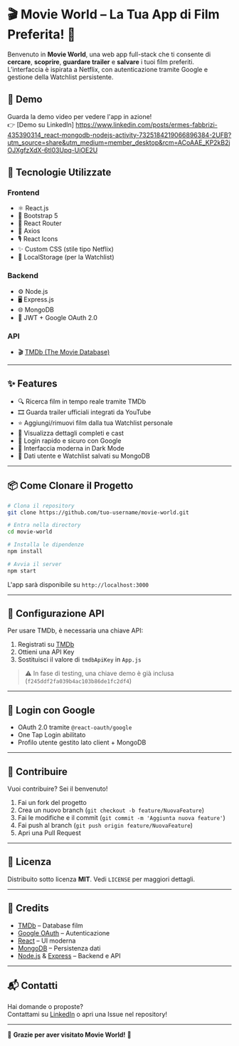 # 🎬 Movie World – La Tua App di Film Preferita! 🍿

Benvenuto in **Movie World**, una web app full-stack che ti consente di **cercare**, **scoprire**, **guardare trailer** e **salvare** i tuoi film preferiti. L’interfaccia è ispirata a Netflix, con autenticazione tramite Google e gestione della Watchlist persistente.

## 🚀 Demo

Guarda la demo video per vedere l'app in azione!  
👉 [Demo su LinkedIn] https://www.linkedin.com/posts/ermes-fabbrizi-435390314_react-mongodb-nodejs-activity-7325184219066896384-2UFB?utm_source=share&utm_medium=member_desktop&rcm=ACoAAE_KP2kB2jOJXgfzXdX-6tl03Upq-UiOE2U


## 🧰 Tecnologie Utilizzate

### Frontend

- ⚛️ React.js
- 🎨 Bootstrap 5
- 🔁 React Router
- 📡 Axios
- 🎙 React Icons
- ✨ Custom CSS (stile tipo Netflix)
- 📍 LocalStorage (per la Watchlist)

### Backend

- ⚙️ Node.js
- 🖥 Express.js
- 🌐 MongoDB
- 🔐 JWT + Google OAuth 2.0

### API

- 🎬 [TMDb (The Movie Database)](https://www.themoviedb.org/documentation/api)

---

## ✨ Features

- 🔍 Ricerca film in tempo reale tramite TMDb
- 🎞 Guarda trailer ufficiali integrati da YouTube
- ⭐ Aggiungi/rimuovi film dalla tua Watchlist personale
- 👥 Visualizza dettagli completi e cast
- 👤 Login rapido e sicuro con Google
- 🌙 Interfaccia moderna in Dark Mode
- 💾 Dati utente e Watchlist salvati su MongoDB

---

## 📦 Come Clonare il Progetto

```bash
# Clona il repository
git clone https://github.com/tuo-username/movie-world.git

# Entra nella directory
cd movie-world

# Installa le dipendenze
npm install

# Avvia il server
npm start
```

L'app sarà disponibile su `http://localhost:3000`

---

## 🔑 Configurazione API

Per usare TMDb, è necessaria una chiave API:

1. Registrati su [TMDb](https://www.themoviedb.org/)
2. Ottieni una API Key
3. Sostituisci il valore di `tmdbApiKey` in `App.js`

> ⚠️ In fase di testing, una chiave demo è già inclusa (`f245ddf2fa039b4ac103b86de1fc2df4`)

---

## 🔐 Login con Google

- OAuth 2.0 tramite `@react-oauth/google`
- One Tap Login abilitato
- Profilo utente gestito lato client + MongoDB

---

## 🤝 Contribuire

Vuoi contribuire? Sei il benvenuto!

1. Fai un fork del progetto
2. Crea un nuovo branch (`git checkout -b feature/NuovaFeature`)
3. Fai le modifiche e il commit (`git commit -m 'Aggiunta nuova feature'`)
4. Fai push al branch (`git push origin feature/NuovaFeature`)
5. Apri una Pull Request

---

## 📄 Licenza

Distribuito sotto licenza **MIT**. Vedi `LICENSE` per maggiori dettagli.

---

## 💎 Credits

- [TMDb](https://www.themoviedb.org/) – Database film
- [Google OAuth](https://developers.google.com/identity) – Autenticazione
- [React](https://react.dev/) – UI moderna
- [MongoDB](https://www.mongodb.com/) – Persistenza dati
- [Node.js](https://nodejs.org/) & [Express](https://expressjs.com/) – Backend e API

---

## 📬 Contatti

Hai domande o proposte?  
Contattami su [LinkedIn](www.linkedin.com/in/ermes-fabbrizi-435390314) o apri una Issue nel repository!

---

🎥 **Grazie per aver visitato Movie World!** 👋
